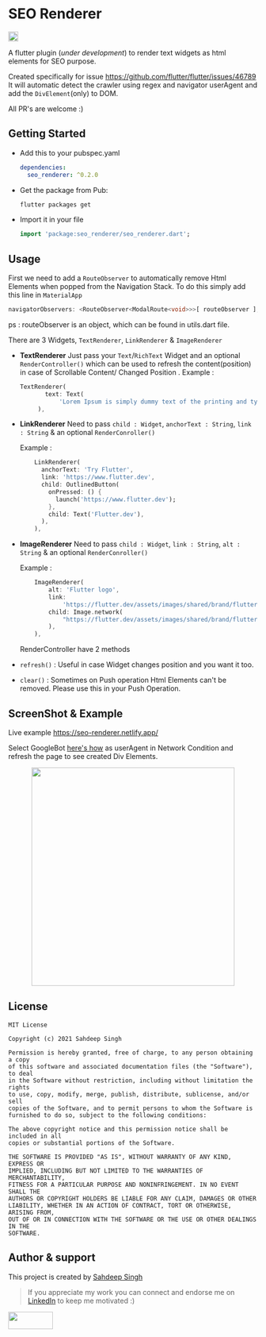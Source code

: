 # SEO Renderer

<a href="https://pub.dev/packages/seo_renderer"> <img height="20" alt="Pub" src="https://img.shields.io/pub/v/seo_renderer.svg?style=for-the-badge">
</a>

A flutter plugin (_under development_) to render text widgets as html elements for SEO purpose.

Created specifically for issue <https://github.com/flutter/flutter/issues/46789>
It will automatic detect the crawler using regex and navigator userAgent and add the `DivElement`(only) to DOM.

All PR's are welcome :)

## Getting Started

- Add this to your pubspec.yaml

  ```yaml
  dependencies:
    seo_renderer: ^0.2.0
  ```

- Get the package from Pub:

  ```bash
  flutter packages get
  ```

- Import it in your file

  ```dart
  import 'package:seo_renderer/seo_renderer.dart';
  ```

## Usage

First we need to add a `RouteObserver` to automatically remove Html Elements when popped from the Navigation Stack.
To do this simply add this line in `MaterialApp`

```dart
navigatorObservers: <RouteObserver<ModalRoute<void>>>[ routeObserver ],
```

ps : routeObserver is an object, which can be found in utils.dart file.

There are 3 Widgets, `TextRenderer`, `LinkRenderer` & `ImageRenderer`

- **TextRenderer**
  Just pass your `Text`/`RichText` Widget and an optional `RenderController()` which can be used to refresh the content(position) in case of Scrollable Content/ Changed Position .
  Example :

  ```dart
  TextRenderer(
         text: Text(
             'Lorem Ipsum is simply dummy text of the printing and typesetting industry.'),
       ),
  ```

- **LinkRenderer**
  Need to pass `child : Widget`, `anchorText : String`, `link : String` & an optional `RenderConroller()`

  Example :

  ```dart
      LinkRenderer(
        anchorText: 'Try Flutter',
        link: 'https://www.flutter.dev',
        child: OutlinedButton(
          onPressed: () {
            launch('https://www.flutter.dev');
          },
          child: Text('Flutter.dev'),
        ),
      ),
  ```

- **ImageRenderer**
  Need to pass `child : Widget`, `link : String`, `alt : String` & an optional `RenderConroller()`

  Example :

  ```dart
      ImageRenderer(
          alt: 'Flutter logo',
          link:
              'https://flutter.dev/assets/images/shared/brand/flutter/logo/flutter-lockup.png',
          child: Image.network(
              "https://flutter.dev/assets/images/shared/brand/flutter/logo/flutter-lockup.png"
          ),
      ),
  ```

  RenderController have 2 methods

- `refresh()` : Useful in case Widget changes position and you want it too.
- `clear()` : Sometimes on Push operation Html Elements can't be removed. Please use this in your Push Operation.

## ScreenShot & Example

Live example <https://seo-renderer.netlify.app/>

Select GoogleBot [here's how](https://www.howtogeek.com/113439/how-to-change-your-browsers-user-agent-without-installing-any-extensions/) as userAgent in Network Condition and refresh the page to see created Div Elements.

<p align="center">
<img src="https://raw.githubusercontent.com/iamSahdeep/seo_renderer/master/assets/1.png" width="410" height="440">
</p>

## License

```text
MIT License

Copyright (c) 2021 Sahdeep Singh

Permission is hereby granted, free of charge, to any person obtaining a copy
of this software and associated documentation files (the "Software"), to deal
in the Software without restriction, including without limitation the rights
to use, copy, modify, merge, publish, distribute, sublicense, and/or sell
copies of the Software, and to permit persons to whom the Software is
furnished to do so, subject to the following conditions:

The above copyright notice and this permission notice shall be included in all
copies or substantial portions of the Software.

THE SOFTWARE IS PROVIDED "AS IS", WITHOUT WARRANTY OF ANY KIND, EXPRESS OR
IMPLIED, INCLUDING BUT NOT LIMITED TO THE WARRANTIES OF MERCHANTABILITY,
FITNESS FOR A PARTICULAR PURPOSE AND NONINFRINGEMENT. IN NO EVENT SHALL THE
AUTHORS OR COPYRIGHT HOLDERS BE LIABLE FOR ANY CLAIM, DAMAGES OR OTHER
LIABILITY, WHETHER IN AN ACTION OF CONTRACT, TORT OR OTHERWISE, ARISING FROM,
OUT OF OR IN CONNECTION WITH THE SOFTWARE OR THE USE OR OTHER DEALINGS IN THE
SOFTWARE.
```

## Author & support

This project is created by [Sahdeep Singh](https://github.com/iamSahdeep)

> If you appreciate my work you can connect and endorse me on [LinkedIn](https://www.linkedin.com/in/iamsahdeep/) to keep me motivated :)

<img src="https://cdn-images-1.medium.com/max/1200/1*2yFbiGdcACiuLGo4dMKmJw.jpeg" width="90" height="35">
